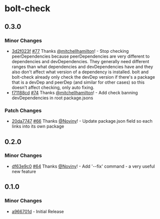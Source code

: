 # bolt-check

## 0.3.0

### Minor Changes

- [3d2f023f](https://github.com/changesets/changesets/commit/3d2f023f) [#77](https://github.com/changesets/changesets/pull/77) Thanks [@mitchellhamilton](https://github.com/mitchellhamilton)! - Stop checking peerDependencies because peerDependencies are very different to dependencies and devDependencies. They generally need different ranges than what dependencies and devDependencies have and they also don't affect what version of a dependency is installed. bolt and bolt-check already only check the devDep version if there's a package that is a devDep and peerDep (and similar for other cases) so this doesn't affect checking, only auto fixing.
- [f71188cd](https://github.com/changesets/changesets/commit/f71188cd) [#74](https://github.com/changesets/changesets/pull/74) Thanks [@mitchellhamilton](https://github.com/mitchellhamilton)! - Add check banning devDependencies in root package.jsons

### Patch Changes

- [20da7747](https://github.com/changesets/changesets/commit/20da7747) [#66](https://github.com/changesets/changesets/pull/66) Thanks [@Noviny](https://github.com/Noviny)! - Update package.json field so each links into its own package

## 0.2.0

### Minor Changes

- [df63e9c0](https://github.com/changesets/changesets/commit/df63e9c0) [#64](https://github.com/changesets/changesets/pulls/64) Thanks [@Noviny](https://github.com/Noviny)! - Add '--fix' command - a very useful new feature

## 0.1.0

### Minor Changes

- [a966701d](https://github.com/Noviny/changesets/commit/a966701d) - Initial Release
